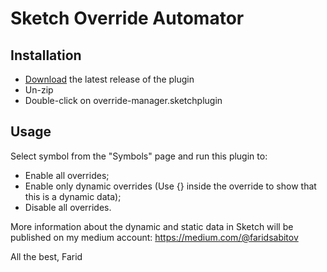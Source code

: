# Sketch Override Automator

## Installation

- [Download](https://github.com/faridsabitov/Sketch-Override-Manager/releases/latest) the latest release of the plugin
- Un-zip
- Double-click on override-manager.sketchplugin

## Usage

Select symbol from the "Symbols" page and run this plugin to:

- Enable all overrides;
- Enable only dynamic overrides (Use {} inside the override to show that this is a dynamic data);
- Disable all overrides.

More information about the dynamic and static data in Sketch will be published on my medium account: https://medium.com/@faridsabitov

All the best,
Farid
